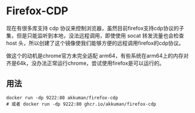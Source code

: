 # Firefox-CDP

现在有很多库支持 cdp 协议来控制浏览器，虽然目前firefox支持cdp协议的子集，但是只能监听到本地，没法远程调用，即使使用 socat 转发流量也会检查 host 头，所以创建了这个镜像使我们能够方便的远程调用firefox的cdp协议。

做这个的动机是chrome官方未完全适配 arm64，有些系统在arm64上的内存对齐是64k，没办法正常运行chrome，尝试使用firefox是可以运行的。

## 用法

```shell
docker run -dp 9222:80 akkuman/firefox-cdp
# 或者 docker run -dp 9222:80 ghcr.io/akkuman/firefox-cdp
```
